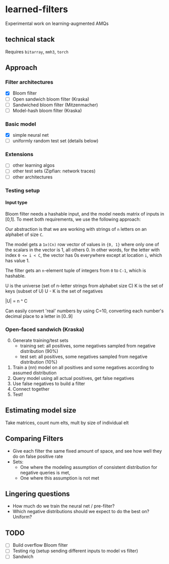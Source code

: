 # learned-filters
Experimental work on learning-augmented AMQs

## technical stack
Requires `bitarray`, `mmh3`, `torch`

## Approach
### Filter architectures
- [x] Bloom filter
- [ ] Open sandwich bloom filter (Kraska)
- [ ] Sandwiched bloom filter (Mitzenmacher)
- [ ] Model-hash bloom filter (Kraska)

### Basic model
- [x] simple neural net
- [ ] uniformly random test set (details below)

### Extensions
- [ ] other learning algos
- [ ] other test sets (Zipfian: network traces)
- [ ] other architectures

### Testing setup
#### Input type
Bloom filter needs a hashable input, and the model needs matrix of inputs in [0,1].
To meet both requirements, we use the following approach:

Our abstraction is that we are working with strings of `n` letters on an alphabet of size `C`.

The model gets a `1x(Cn)` row vector of values in `{0, 1}` where only one of the scalars in the vector is 1, all others 0.
In other words, for the letter with index `0 <= i < C`, the vector has 0s everywhere except at location `i`, which has value 1.

The filter gets an `n`-element tuple of integers from `0` to `C-1`, which is hashable.

U is the universe (set of n-letter strings from alphabet size C)
K is the set of keys (subset of U)
U - K is the set of negatives

|U| = n ^ C

Can easily convert 'real' numbers by using C=10, converting each number's decimal place to a letter in [0..9]

### Open-faced sandwich (Kraska)
0. Generate training/test sets
   - training set: all positives, some negatives sampled from negative distribution (90%)
   - test set: all positives, some negatives sampled from negative distribution (10%)
1. Train a (nn) model on all positives and some negatives according to assumed distribution
2. Query model using all actual positives, get false negatives
3. Use false negatives to build a filter
4. Connect together
5. Test!

## Estimating model size
Take matrices, count num elts, mult by size of individual elt


## Comparing Filters
- Give each filter the same fixed amount of space, and see how well they do on false positive rate
- Sets:
  - One where the modeling assumption of consistent distribution for negative queries is met,
  - One where this assumption is not met

## Lingering questions
- How much do we train the neural net / pre-filter?
- Which negative distributions should we expect to do the best on? Uniform?

## TODO
- [ ] Build overflow Bloom filter
- [ ] Testing rig (setup sending different inputs to model vs filter)
- [ ] Sandwich
